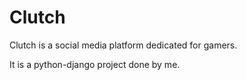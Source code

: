 # Clutch
Clutch is a social media platform dedicated for gamers.

It is a python-django project done by me.
